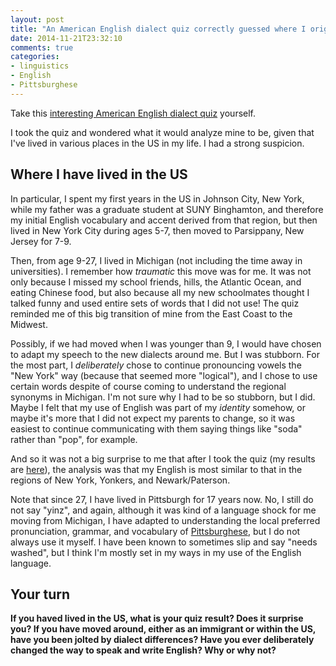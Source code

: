 ```yaml
---
layout: post
title: "An American English dialect quiz correctly guessed where I originally grew up in the US"
date: 2014-11-21T23:32:10
comments: true
categories:
- linguistics
- English
- Pittsburghese
---
```

Take this [interesting American English dialect quiz](http://www.nytimes.com/interactive/2013/12/20/sunday-review/dialect-quiz-map.html) yourself.

I took the quiz and wondered what it would analyze mine to be, given that I've lived in various places in the US in my life. I had a strong suspicion.

<!--more-->

## Where I have lived in the US

In particular, I spent my first years in the US in Johnson City, New York, while my father was a graduate student at SUNY Binghamton, and therefore my initial English vocabulary and accent derived from that region, but then lived in New York City during ages 5-7, then moved to Parsippany, New Jersey for 7-9.

Then, from age 9-27, I lived in Michigan (not including the time away in universities). I remember how *traumatic* this move was for me. It was not only because I missed my school friends, hills, the Atlantic Ocean, and eating Chinese food, but also because all my new schoolmates thought I talked funny and used entire sets of words that I did not use! The quiz reminded me of this big transition of mine from the East Coast to the Midwest.

Possibly, if we had moved when I was younger than 9, I would have chosen to adapt my speech to the new dialects around me. But I was stubborn. For the most part, I *deliberately* chose to continue pronouncing vowels the "New York" way (because that seemed more "logical"), and I chose to use certain words despite of course coming to understand the regional synonyms in Michigan. I'm not sure why I had to be so stubborn, but I did. Maybe I felt that my use of English was part of my *identity* somehow, or maybe it's more that I did not expect my parents to change, so it was easiest to continue communicating with them saying things like "soda" rather than "pop", for example.

And so it was not a big surprise to me that after I took the quiz (my results are [here](http://www.nytimes.com/interactive/2013/12/20/sunday-review/dialect-quiz-map.html?r=02222491040010200j820000814000808j0j10800008080000)), the analysis was that my English is most similar to that in the regions of New York, Yonkers, and Newark/Paterson.

Note that since 27, I have lived in Pittsburgh for 17 years now. No, I still do not say "yinz", and again, although it was kind of a language shock for me moving from Michigan, I have adapted to understanding the local preferred pronunciation, grammar, and vocabulary of [Pittsburghese](http://pittsburghspeech.pitt.edu/), but I do not always use it myself. I have been known to sometimes slip and say "needs washed", but I think I'm mostly set in my ways in my use of the English language.

## Your turn

**If you haved lived in the US, what is your quiz result? Does it surprise you? If you have moved around, either as an immigrant or within the US, have you been jolted by dialect differences? Have you ever deliberately changed the way to speak and write English? Why or why not?**
